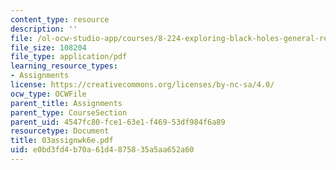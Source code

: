 ```yaml
---
content_type: resource
description: ''
file: /ol-ocw-studio-app/courses/8-224-exploring-black-holes-general-relativity-astrophysics-spring-2003/e0bd3fd4b70a61d4875835a5aa652a60_03assignwk6e.pdf
file_size: 108204
file_type: application/pdf
learning_resource_types:
- Assignments
license: https://creativecommons.org/licenses/by-nc-sa/4.0/
ocw_type: OCWFile
parent_title: Assignments
parent_type: CourseSection
parent_uid: 4547fc80-fce1-63e1-f469-53df984f6a89
resourcetype: Document
title: 03assignwk6e.pdf
uid: e0bd3fd4-b70a-61d4-8758-35a5aa652a60
---
```

